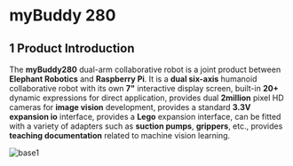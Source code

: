 # **myBuddy 280**

## 1  Product Introduction

The **myBuddy280** dual-arm collaborative robot is a joint product between **Elephant Robotics** and **Raspberry Pi**. It is a **dual six-axis** humanoid collaborative robot with its own **7"** interactive display screen, built-in **20+** dynamic expressions for direct application, provides dual **2million** pixel HD cameras for **image vision** development, provides a standard **3.3V expansion io** interface, provides a **Lego** expansion interface, can be fitted with a variety of adapters such as **suction pumps**, **grippers**, etc., provides **teaching documentation** related to machine vision learning.

![base1](../resourse/17-myBuddy/robot/DSC00563-2-V2.jpg)
